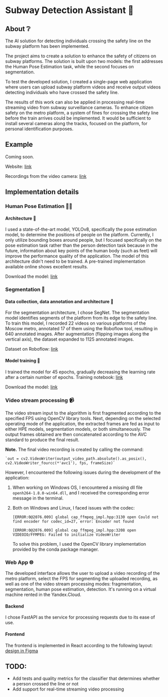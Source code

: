 # Subway Detection Assistant 🤖

## About ❔

The AI solution for detecting individuals crossing the safety line on the subway platform has been implemented.

The project aims to create a solution to enhance the safety of citizens on subway platforms. The solution is built upon two models: the first addresses the Human Pose Estimation task, while the second focuses on segmentation.

To test the developed solution, I created a single-page web application where users can upload subway platform videos and receive output videos detecting individuals who have crossed the safety line.

The results of this work can also be applied in processing real-time streaming video from subway surveillance cameras. To enhance citizen safety on the metro platform, a system of fines for crossing the safety line before the train arrives could be implemented. It would be sufficient to install several cameras along the tracks, focused on the platform, for personal identification purposes.

## Example

Coming soon.

Website: [link](http://51.250.83.97:3000/)

Recordings from the video camera: [link](https://drive.google.com/drive/folders/1griTlB1BhWMGeoeSK0ap2C0pnm9OlVBg?usp=drive_link)

## Implementation details

### Human Pose Estimation 🧘🏻

#### Architecture 📐

I used a state-of-the-art model, YOLOv8, specifically the pose estimation model, to determine the positions of people on the platform. Currently, I only utilize bounding boxes around people, but I focused specifically on the pose estimation task rather than the person detection task because in the future, information about key points of the human body (such as feet) will improve the performance quality of the application. The model of this architecture didn't need to be trained. A pre-trained implementation available online shows excellent results.

Download the model: [link](backend/processing/ml/human_pose_estimation/yolov8m-pose.pt)

### Segmentation 🔎

#### Data collection, data annotation and architecture 💾

For the segmentation architecture, I chose SegNet. The segmentation model identifies segments of the platform from its edge to the safety line. To train this model, I recorded 22 videos on various platforms of the Moscow metro, annotated 17 of them using the Roboflow tool, resulting in 640 annotated images. After augmentation (flipping images along the vertical axis), the dataset expanded to 1125 annotated images.

Dataset on Roboflow: [link](https://app.roboflow.com/study-jzyvf/metro-detection/6)

#### Model training 🦾

I trained the model for 45 epochs, gradually decreasing the learning rate after a certain number of epochs. Training notebook: [link](research/segmentation/Segmentation_1125.ipynb)

Download the model: [link](backend/processing/ml/segmentation/segnet_bce_1125_45_epoch.pth)

### Video stream processing 📹

The video stream input to the algorithm is first fragmented according to the specified FPS using OpenCV library tools. Next, depending on the selected operating mode of the application, the extracted frames are fed as input to either HPE models, segmentation models, or both simultaneously. The output frames obtained are then concatenated according to the AVC standard to produce the final result.

**Note.** The final video recording is created by calling the command:

    `out = cv2.VideoWriter(output_video_path.absolute().as_posix(), cv2.VideoWriter_fourcc(*'avc1'), fps, frameSize)`

However, I encountered the following issues during the development of the application:

1. When working on Windows OS, I encountered a missing dll file `openh264-1.8.0-win64.dll`, and I received the corresponding error message in the terminal.
2. Both on Windows and Linux, I faced issues with the codec:

    `[ERROR:0@2076.009] global cap_ffmpeg_impl.hpp:3130 open Could not find encoder for codec_id=27, error: Encoder not found`
    
    `[ERROR:0@2076.009] global cap_ffmpeg_impl.hpp:3208 open VIDEOIO/FFMPEG: Failed to initialize VideoWriter`

    To solve this problem, I used the OpenCV library implementation provided by the conda package manager.

### Web App 🌐

The developed interface allows the user to upload a video recording of the metro platform, select the FPS for segmenting the uploaded recording, as well as one of the video stream processing modes: fragmentation, segmentation, human pose estimation, detection. It's running on a virtual machine rented in the Yandex.Cloud.

#### Backend

I chose FastAPI as the service for processing requests due to its ease of use.

#### Frontend

The frontend is implemented in React according to the following layout: [design in Figma](https://www.figma.com/file/qGz5kg4ag92exxrOzW0T78/Single-page-Web-App)


## TODO:

* Add tests and quality metrics for the classifier that determines whether a person crossed the line or not
* Add support for real-time streaming video processing